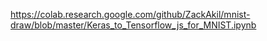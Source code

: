 https://colab.research.google.com/github/ZackAkil/mnist-draw/blob/master/Keras_to_Tensorflow_js_for_MNIST.ipynb
